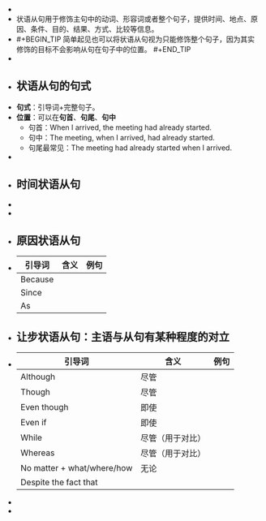 -
- 状语从句用于修饰主句中的动词、形容词或者整个句子，提供时间、地点、原因、条件、目的、结果、方式、比较等信息。
- #+BEGIN_TIP
  简单起见也可以将状语从句视为只能修饰整个句子，因为其实修饰的目标不会影响从句在句子中的位置。
  #+END_TIP
-
- ## 状语从句的句式
- **句式**：引导词+完整句子。
- **位置**：可以在**句首**、**句尾**、**句中**
	- 句首：When I arrived, the meeting had already started.
	- 句中：The meeting, when I arrived, had already started.
	- 句尾最常见：The meeting had already started when I arrived.
-
- ## 时间状语从句
-
-
- ## 原因状语从句
- |引导词|含义|例句|
  |--|--|--|
  |Because|||
  |Since|||
  |As|||
- ## 让步状语从句：主语与从句有某种程度的对立
- |引导词|含义|例句|
  |--|--|--|
  |Although|尽管||
  |Though|尽管||
  |Even though|即使||
  |Even if|即使||
  |While|尽管（用于对比）||
  |Whereas|尽管（用于对比）||
  |No matter + what/where/how|无论||
  |Despite the fact that|||
-
-